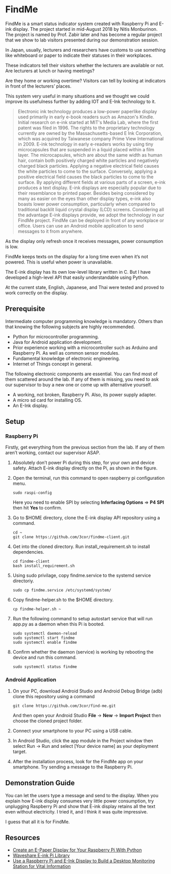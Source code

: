 # FindMe

FindMe is a smart status indicator system created with Raspberry Pi and E-ink display. The project started in mid-August 2018 by Nitis Monburinon. The project is named by Prof. Zabir later and has become a regular project that we show to lab visitors presented during our demonstration session.

In Japan, usually, lecturers and researchers have customs to use something like whiteboard or paper to indicate their statuses in their workplaces.

These indicators tell their visitors whether the lecturers are available or not. Are lecturers at lunch or having meetings?

Are they home or working overtime? Visitors can tell by looking at indicators in front of the lecturers’ places.

This system very useful in many situations and we thought we could improve its usefulness further by adding IOT and E-Ink technology to it.

> Electronic ink technology produces a low-power paperlike display used primarily in early e-book readers such as Amazon's Kindle. Initial research on e-ink started at MIT's Media Lab, where the first patent was filed in 1996.
> The rights to the proprietary technology currently are owned by the Massachusetts-based E Ink Corporation, which was acquired by Taiwanese company Prime View International in 2009. E-ink technology in early e-readers works by using tiny microcapsules that are suspended in a liquid placed within a film layer. The microcapsules, which are about the same width as human hair, contain both positively charged white particles and negatively charged black particles. Applying a negative electrical field causes the white particles to come to the surface. Conversely, applying a positive electrical field causes the black particles to come to the surface. By applying different fields at various parts of a screen, e-ink produces a text display. E-ink displays are especially popular due to their resemblance to printed paper. Besides being considered by many as easier on the eyes than other display types, e-ink also boasts lower power consumption, particularly when compared to traditional backlit liquid crystal display (LCD) screens.
> Considering all the advantage E-ink displays provide, we adopt the technology in our FindMe project. FindMe can be deployed in front of any workplace or office. Users can use an Android mobile application to send messages to it from anywhere.

As the display only refresh once it receives messages, power consumption is low.

FindMe keeps texts on the display for a long time even when it’s not powered. This is useful when power is unavailable.

The E-ink display has its own low-level library written in C. But I have developed a high-level API that easily understandable using Python.

At the current state, English, Japanese, and Thai were tested and proved to work correctly on the display.

## Prerequisite

Intermediate computer programming knowledge is mandatory. Others than that knowing the following subjects are highly recommended.

- Python for microcontroller programming.
- Java for Android application development.
- Prior experience working with a microcontroller such as Arduino and Raspberry Pi. As well as common sensor modules.
- Fundamental knowledge of electronic engineering.
- Internet of Things concept in general.

The following electronic components are essential. You can find most of them scattered around the lab. If any of them is missing, you need to ask our supervisor to buy a new one or come up with alternative yourself.

- A working, not broken, Raspberry Pi. Also, its power supply adapter.
- A micro sd card for installing OS.
- An E-Ink display.

## Setup

### Raspberry Pi

Firstly, get everything from the previous section from the lab. If any of them aren’t working, contact our supervisor ASAP.

1. Absolutely don’t power Pi during this step, for your own and device safety. Attach E-ink display directly on the Pi, as shown in the figure.

2. Open the terminal, run this command to open raspberry pi configuration menu.
   ```
   sudo raspi-config
   ```

   Here you need to enable SPI by selecting **Inferfacing Options** => **P4 SPI** then hit **Yes** to confirm.

3. Go to \$HOME directory, clone the E-ink display API repository using a command.
   ```
   cd ~
   git clone https://github.com/3cor/findme-client.git
   ```

4. Get into the cloned directory. Run install_requirement.sh to install dependencies.
   ```
   cd findme-client
   bash install_requirement.sh
   ```
5. Using sudo privilage, copy findme.service to the systemd service directoriy.
   ```
   sudo cp findme.service /etc/systemd/system/
   ```
6. Copy findme-helper.sh to the \$HOME directory.
   ```
   cp findme-helper.sh ~
   ```
7. Run the following command to setup autostart service that will run app.py as a daemon when this Pi is booted.
   ```
   sudo systemctl daemon-reload
   sudo systemctl start findme
   sudo systemctl enable findme
   ```
8. Confirm whether the daemon (service) is working by rebooting the device and run this command.
   ```
   sudo systemctl status findme
   ```
### Android Application

1.  On your PC, download Android Studio and Android Debug Bridge (adb)
    clone this repository using a command

        git clone https://github.com/3cor/find-me.git

    And then open your Android Studio **File** -> **New** -> **Import Project** then choose the cloned project folder.

1.  Connect your smartphone to your PC using a USB cable.

1.  In Android Studio, click the app module in the Project window then select Run -> Run and select [Your device name] as your deployment target.

1.  After the installation process, look for the FindMe app on your smartphone. Try sending a message to the Raspberry Pi.

## Demonstration Guide

You can let the users type a message and send to the display. When you explain how E-ink display consumes very little power consumption, try unplugging Raspberry Pi and show that E-ink display retains all the text even without electricity. I tried it, and I think it was quite impressive.

I guess that all it is for FindMe.

## Resources

- [Create an E-Paper Display for Your Raspberry Pi With Python](https://medium.com/swlh/create-an-e-paper-display-for-your-raspberry-pi-with-python-2b0de7c8820c)
- [Waveshare E-ink Pi Library](https://github.com/oprema/Waveshare-E-Ink)
- [Use a Raspberry Pi and E-Ink Display to Build a Desktop Monitoring Station for Vital Information](https://www.hackster.io/news/use-a-raspberry-pi-and-e-ink-display-to-build-a-desktop-monitoring-station-for-vital-information-6e33e0841b0)
